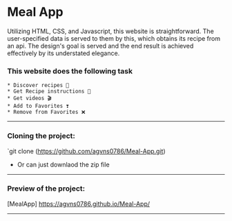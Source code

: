 # Meal App

Utilizing HTML, CSS, and Javascript, this website is straightforward. The user-specified data is served to them by this, which obtains its recipe from an api. The design's goal is served and the end result is achieved effectively by its understated elegance.


### This website does the following task
```
* Discover recipes 🍙
* Get Recipe instructions 🥧
* Get videos 🎬
* Add to Favorites ❣️
* Remove from Favorites ❌
```
<hr>

### Cloning the project:

`git clone (https://github.com/agvns0786/Meal-App.git)
- Or can just downlaod the zip file

<hr>

### Preview of the project:
[MealApp] https://agvns0786.github.io/Meal-App/

<hr>


